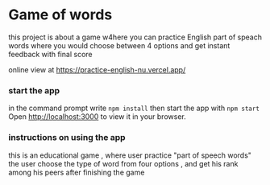 # Game of words 
this project is about a game w4here you can practice English part of speach words 
where you would choose between 4 options and get instant feedback with final score 

online view at https://practice-english-nu.vercel.app/

###  start the app
in the command prompt write `npm install` then start the app  with `npm start`
Open [http://localhost:3000](http://localhost:3000) to view it in your browser.

### instructions on using the app 

this is an educational game , where user practice "part of speech words"
 the user choose the type of word from four options , and get his rank among his peers after finishing the game

